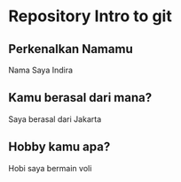 # Repository Intro to git

## Perkenalkan Namamu
Nama Saya Indira

## Kamu berasal dari mana?
Saya berasal dari Jakarta

## Hobby kamu apa?
Hobi saya bermain voli